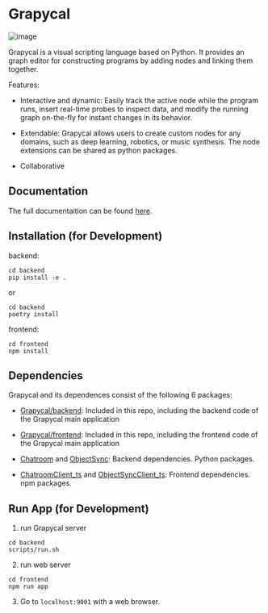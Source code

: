 # Grapycal

![image](https://github.com/eri24816/Grapycal/assets/30017117/a67353e0-1818-4e5f-a670-6b21efda8cb5)

Grapycal is a visual scripting language based on Python.
It provides an graph editor for constructing programs
by adding nodes and linking them together.

Features:

- Interactive and dynamic: Easily track the active node while the program runs, insert real-time probes to inspect data, and modify the running graph on-the-fly for instant changes in its behavior.

- Extendable: Grapycal allows users to create custom nodes for any domains, such as deep learning, robotics, or music synthesis. The node extensions can be shared as python packages.

-  Collaborative



## Documentation

The full documentaition can be found [here](https://eri24816.github.io/Grapycal/).

## Installation (for Development)

backend:

```
cd backend
pip install -e .
```

or

```
cd backend
poetry install
```

frontend:

```
cd frontend
npm install
```

## Dependencies

Grapycal and its dependences consist of the following 6 packages:

- [Grapycal/backend](https://github.com/eri24816/Grapycal): Included in this repo, including the backend code of the Grapycal main application

- [Grapycal/frontend](https://github.com/eri24816/Grapycal): Included in this repo, including the frontend code of the Grapycal main application


- [Chatroom](https://github.com/eri24816/ChatRoom) and [ObjectSync](https://github.com/eri24816/ObjectSync): Backend dependencies. Python packages.

- [ChatroomClient_ts](https://github.com/eri24816/ChatRoomClient_ts) and [ObjectSyncClient_ts](https://github.com/eri24816/ObjectSyncClient_ts): Frontend dependencies. npm packages.

## Run App (for Development)

1. run Grapycal server
```
cd backend
scripts/run.sh
```

2. run web server
```
cd frontend
npm run app
```

3. Go to `localhost:9001` with a web browser.
